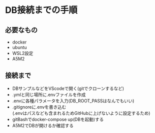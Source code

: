# DB接続までの手順
## 必要なもの
- docker
- ubuntu
- WSL2設定
- A5M2
## 接続まで
- DBサンプルなどをVScodeで開く(gitでクローンするなど)
- .ymlと同じ場所に.envファイルを作成
- .envに各種パラメータを入力(DB_ROOT_PASSはなんでもいい)
- .gitignoreに.envを書き込む  
    (.envはパスなども含まれるためGitHubに上げないように設定するため)  
- gitBashでdocker-compose up(DBを起動)する
- A5M2でDBが開けるか確認する
